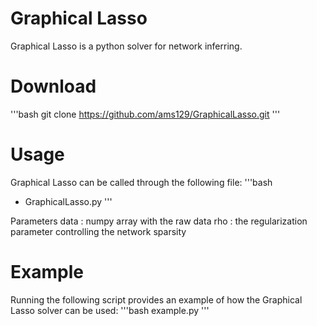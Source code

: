 # Graphical Lasso
Graphical Lasso is a python solver for network inferring.

# Download
'''bash
git clone https://github.com/ams129/GraphicalLasso.git
'''

# Usage
Graphical Lasso can be called through the following file:
'''bash
* GraphicalLasso.py
'''

Parameters
data : numpy array with the raw data
rho : the regularization parameter controlling the network sparsity

# Example
Running the following script provides an example of how the Graphical Lasso solver can be used:
'''bash
example.py
'''
